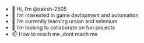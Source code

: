 - 👋 Hi, I’m @saksh-2505
- 👀 I’m interested in game devlopment and automation
- 🌱 I’m currently learning ursian and selenium
- 💞️ I’m looking to collaborate on fun projects
- 📫 How to reach me ,dont reach me

<!---
saksh-2505/saksh-2505 is a ✨ special ✨ repository because its `README.md` (this file) appears on your GitHub profile.
You can click the Preview link to take a look at your changes.
--->
